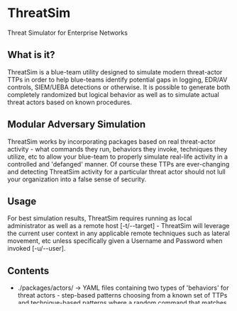 # ThreatSim
 Threat Simulator for Enterprise Networks

## What is it?

ThreatSim is a blue-team utility designed to simulate modern threat-actor TTPs in order to help blue-teams identify potential gaps in logging, EDR/AV controls, SIEM/UEBA detections or otherwise.  It is possible to generate both completely randomized but logical behavior as well as to simulate actual threat actors based on known procedures.

## Modular Adversary Simulation

ThreatSim works by incorporating packages based on real threat-actor activity - what commands they run, behaviors they 
invoke, techniques they utilize, etc to allow your blue-team to properly simulate real-life activity in a controlled and 
'defanged' manner.  Of course these TTPs are ever-changing and detecting ThreatSim activity for a particular threat actor should not lull your organization into a false sense of security.

## Usage

For best simulation results, ThreatSim requires running as local administrator as well as a remote host [-t/--target] - 
ThreatSim will leverage the current user context in any applicable remote techniques such as lateral movement, etc unless 
specifically given a Username and Password when invoked [-u/--user].


## Contents

* ./packages/actors/ -> YAML files containing two types of 'behaviors' for threat actors - step-based patterns choosing from a known set of TTPs and technique-based patterns where a random command that matches the ID is chosen from the available pool.
* ./packages/mitre_mappings/mappings.yml -> Automatically generated YAML file which shows all available commands on a per-technique ID basis, used for random-pool choices of commands.
* ./packages/MITRE_TACTICS -> YAML files mapping commands to MITRE Techniques/Tactics.

###Replacements Available in Command Strings

* Any Environment Variable in the format %VARNAME% is replaced by os module.
* $CURDIR$ - Replace with Current Working Directory
* $RANDOMURL$ - Replace with randomly generated DGA-style URL
* $RANDOMUSER$ - Replace with randomly generated username.
* $RANDOMDOMAINUSER$ - Replace with randomly generated domain username.
* $RANDOMPORTUNCOMMON$ - Replace with randomly generated uncommonly-used port.
* $RANDOMPORTCOMMON$ - Replace with randomly generated commonly-used port.
